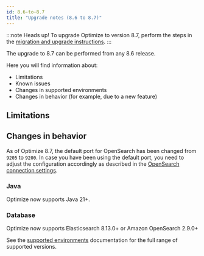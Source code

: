 ```yaml
---
id: 8.6-to-8.7
title: "Upgrade notes (8.6 to 8.7)"
---
```


:::note Heads up!
To upgrade Optimize to version 8.7, perform the steps in the [migration and upgrade instructions](./instructions.md).
:::

The upgrade to 8.7 can be performed from any 8.6 release.

Here you will find information about:

- Limitations
- Known issues
- Changes in supported environments
- Changes in behavior (for example, due to a new feature)

## Limitations

## Changes in behavior

As of Optimize 8.7, the default port for OpenSearch has been changed from `9205` to `9200`. In case you have been using the default port, you need to adjust the configuration accordingly as described in the [OpenSearch connection settings](../../configuration/system-configuration.md#opensearch-connection-settings).

### Java

Optimize now supports Java 21+.

### Database

Optimize now supports Elasticsearch 8.13.0+ or Amazon OpenSearch 2.9.0+

See the [supported environments](/reference/supported-environments.md#component-requirements) documentation for the full range of supported versions.

